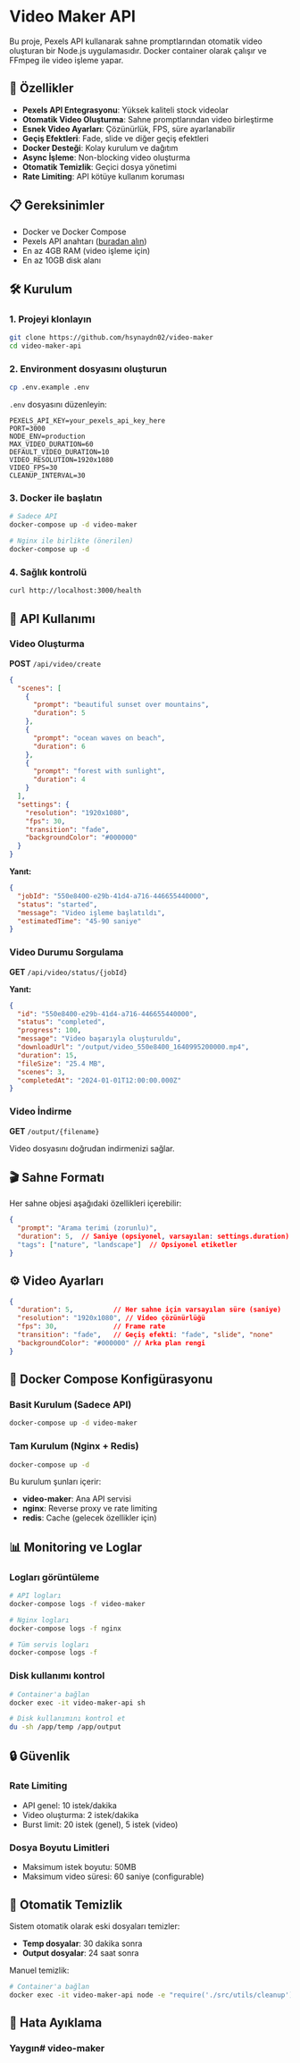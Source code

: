 # Video Maker API

Bu proje, Pexels API kullanarak sahne promptlarından otomatik video oluşturan bir Node.js uygulamasıdır. Docker container olarak çalışır ve FFmpeg ile video işleme yapar.

## 🚀 Özellikler

- **Pexels API Entegrasyonu**: Yüksek kaliteli stock videolar
- **Otomatik Video Oluşturma**: Sahne promptlarından video birleştirme
- **Esnek Video Ayarları**: Çözünürlük, FPS, süre ayarlanabilir
- **Geçiş Efektleri**: Fade, slide ve diğer geçiş efektleri
- **Docker Desteği**: Kolay kurulum ve dağıtım
- **Async İşleme**: Non-blocking video oluşturma
- **Otomatik Temizlik**: Geçici dosya yönetimi
- **Rate Limiting**: API kötüye kullanım koruması

## 📋 Gereksinimler

- Docker ve Docker Compose
- Pexels API anahtarı ([buradan alın](https://www.pexels.com/api/))
- En az 4GB RAM (video işleme için)
- En az 10GB disk alanı

## 🛠️ Kurulum

### 1. Projeyi klonlayın
```bash
git clone https://github.com/hsynaydn02/video-maker
cd video-maker-api
```

### 2. Environment dosyasını oluşturun
```bash
cp .env.example .env
```

`.env` dosyasını düzenleyin:
```env
PEXELS_API_KEY=your_pexels_api_key_here
PORT=3000
NODE_ENV=production
MAX_VIDEO_DURATION=60
DEFAULT_VIDEO_DURATION=10
VIDEO_RESOLUTION=1920x1080
VIDEO_FPS=30
CLEANUP_INTERVAL=30
```

### 3. Docker ile başlatın
```bash
# Sadece API
docker-compose up -d video-maker

# Nginx ile birlikte (önerilen)
docker-compose up -d
```

### 4. Sağlık kontrolü
```bash
curl http://localhost:3000/health
```

## 📖 API Kullanımı

### Video Oluşturma

**POST** `/api/video/create`

```json
{
  "scenes": [
    {
      "prompt": "beautiful sunset over mountains",
      "duration": 5
    },
    {
      "prompt": "ocean waves on beach",
      "duration": 6
    },
    {
      "prompt": "forest with sunlight",
      "duration": 4
    }
  ],
  "settings": {
    "resolution": "1920x1080",
    "fps": 30,
    "transition": "fade",
    "backgroundColor": "#000000"
  }
}
```

**Yanıt:**
```json
{
  "jobId": "550e8400-e29b-41d4-a716-446655440000",
  "status": "started",
  "message": "Video işleme başlatıldı",
  "estimatedTime": "45-90 saniye"
}
```

### Video Durumu Sorgulama

**GET** `/api/video/status/{jobId}`

**Yanıt:**
```json
{
  "id": "550e8400-e29b-41d4-a716-446655440000",
  "status": "completed",
  "progress": 100,
  "message": "Video başarıyla oluşturuldu",
  "downloadUrl": "/output/video_550e8400_1640995200000.mp4",
  "duration": 15,
  "fileSize": "25.4 MB",
  "scenes": 3,
  "completedAt": "2024-01-01T12:00:00.000Z"
}
```

### Video İndirme

**GET** `/output/{filename}`

Video dosyasını doğrudan indirmenizi sağlar.

## 🎬 Sahne Formatı

Her sahne objesi aşağıdaki özellikleri içerebilir:

```json
{
  "prompt": "Arama terimi (zorunlu)",
  "duration": 5,  // Saniye (opsiyonel, varsayılan: settings.duration)
  "tags": ["nature", "landscape"]  // Opsiyonel etiketler
}
```

## ⚙️ Video Ayarları

```json
{
  "duration": 5,          // Her sahne için varsayılan süre (saniye)
  "resolution": "1920x1080", // Video çözünürlüğü
  "fps": 30,              // Frame rate
  "transition": "fade",   // Geçiş efekti: "fade", "slide", "none"
  "backgroundColor": "#000000" // Arka plan rengi
}
```

## 🔧 Docker Compose Konfigürasyonu

### Basit Kurulum (Sadece API)
```bash
docker-compose up -d video-maker
```

### Tam Kurulum (Nginx + Redis)
```bash
docker-compose up -d
```

Bu kurulum şunları içerir:
- **video-maker**: Ana API servisi
- **nginx**: Reverse proxy ve rate limiting
- **redis**: Cache (gelecek özellikler için)

## 📊 Monitoring ve Loglar

### Logları görüntüleme
```bash
# API logları
docker-compose logs -f video-maker

# Nginx logları
docker-compose logs -f nginx

# Tüm servis logları
docker-compose logs -f
```

### Disk kullanımı kontrol
```bash
# Container'a bağlan
docker exec -it video-maker-api sh

# Disk kullanımını kontrol et
du -sh /app/temp /app/output
```

## 🔒 Güvenlik

### Rate Limiting
- API genel: 10 istek/dakika
- Video oluşturma: 2 istek/dakika
- Burst limit: 20 istek (genel), 5 istek (video)

### Dosya Boyutu Limitleri
- Maksimum istek boyutu: 50MB
- Maksimum video süresi: 60 saniye (configurable)

## 🧹 Otomatik Temizlik

Sistem otomatik olarak eski dosyaları temizler:
- **Temp dosyalar**: 30 dakika sonra
- **Output dosyalar**: 24 saat sonra

Manuel temizlik:
```bash
# Container'a bağlan
docker exec -it video-maker-api node -e "require('./src/utils/cleanup').emergencyCleanup()"
```

## 🐛 Hata Ayıklama

### Yaygın# video-maker
